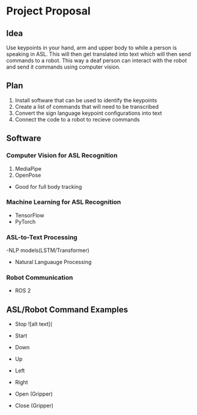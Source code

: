 # Project Proposal
## Idea
Use keypoints in your hand, arm and upper body to while a person is speaking in ASL. This will then get translated into text which will then send commands to a robot. This way a deaf person can interact with the robot and send it commands using computer vision.

## Plan
1. Install software that can be used to identify the keypoints
2. Create a list of commands that will need to be transcribed
3. Convert the sign language keypoint configurations into text
4. Connect the code to a robot to recieve commands

## Software

### Computer Vision for ASL Recognition
1. MediaPipe
2. OpenPose
- Good for full body tracking

### Machine Learning for ASL Recognition
- TensorFlow
- PyTorch

### ASL-to-Text Processing
-NLP models(LSTM/Transformer)
 - Natural Languauge Processing

### Robot Communication
- ROS 2

## ASL/Robot Command Examples
- Stop
![alt text](

- Start
- Down
- Up
- Left
- Right
- Open (Gripper)
- Close (Gripper)
